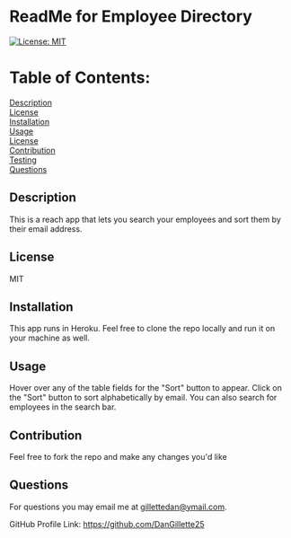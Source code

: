 # ReadMe for Employee Directory 

  [![License: MIT](https://img.shields.io/badge/License-MIT-yellow.svg)](https://opensource.org/licenses/MIT)

  # Table of Contents: 

  [Description](#description)  
  [License](#license)  
  [Installation](#installation)  
  [Usage](#usage)  
  [License](#license)  
  [Contribution](#contribution)  
  [Testing](#testing)  
  [Questions](#questions)  
  


  ## Description
    
  This is a reach app that lets you search your employees and sort them by their email address.

  ## License
    
  MIT

  ## Installation
    
  This app runs in Heroku.  Feel free to clone the repo locally and run it on your machine as well.

  ## Usage
    
  Hover over any of the table fields for the "Sort" button to appear.  Click on the "Sort" button to sort alphabetically by email.  You can also search for employees in the search bar.

  ## Contribution 
    
  Feel free to fork the repo and make any changes you'd like
  
  ## Questions

  For questions you may email me at gillettedan@ymail.com.

  GitHub Profile Link: https://github.com/DanGillette25
    
  